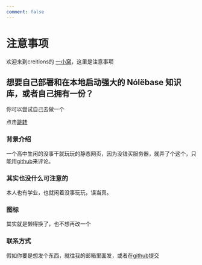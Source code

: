```yaml
---
comment: false
---
```


# 注意事项

欢迎来到creitions的 [一小窝](https://creitions.netlify.app/)，这里是注意事项

## 想要自己部署和在本地启动强大的 Nólëbase 知识库，或者自己拥有一份？

你可以尝试自己去做一个

点击[跳转](https://mp.weixin.qq.com/s/8h5nVDijElaNHsMTziOwPQ)

### 背景介绍

一个高中生闲的没事干就玩玩的静态网页，因为没钱买服务器，就弄了个这个，只能用[github](http://github.com)来评论。

### 其实也没什么可注意的

本人也有学业，也就闲着没事玩玩，误当真。

### 图标

其实就是懒得换了，也不想再改一个

### 联系方式

假如你要是想发个东西，就往我的邮箱里面发，或者在[github](https://github.com/creitions/nolebase-template)提交